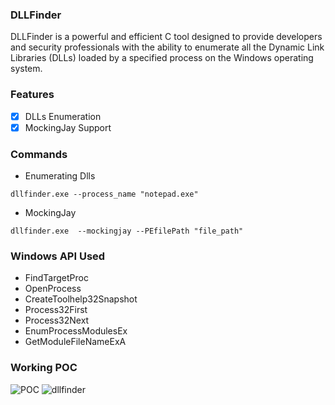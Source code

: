 ### DLLFinder

DLLFinder is a powerful and efficient C tool designed to provide developers and security professionals with the ability to enumerate all the Dynamic Link Libraries (DLLs) loaded by a specified process on the Windows operating system.

### Features

- [x] DLLs Enumeration
- [x] MockingJay Support

### Commands

- Enumerating Dlls
```
dllfinder.exe --process_name "notepad.exe" 
```
- MockingJay
```
dllfinder.exe  --mockingjay --PEfilePath "file_path" 
```
### Windows API Used
- FindTargetProc
- OpenProcess
- CreateToolhelp32Snapshot
- Process32First
- Process32Next
- EnumProcessModulesEx
- GetModuleFileNameExA

### Working POC

![POC](https://github.com/SecTheBit/DLLFinder/assets/46895441/b11b35d3-eeaf-4559-a1f0-4053f7ce52fa)
![dllfinder](https://github.com/SecTheBit/DLLFinder/assets/46895441/ce61c106-ac86-4aeb-be23-d31ee468f354)

